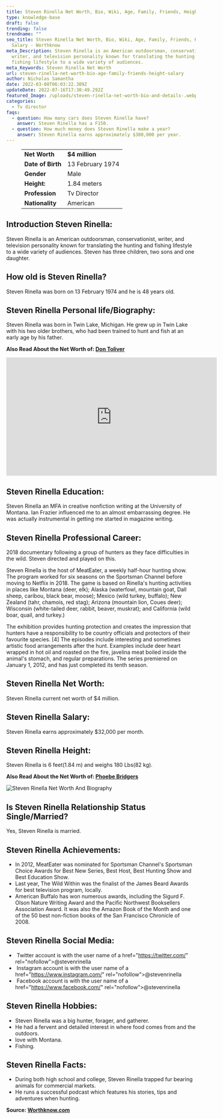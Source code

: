 ```yaml
---
title: Steven Rinella Net Worth, Bio, Wiki, Age, Family, Friends, Height & Salary
type: knowledge-base
draft: false
trending: false
trendname: ""
seo_title: Steven Rinella Net Worth, Bio, Wiki, Age, Family, Friends, Height &
  Salary - Worthknow
meta_Description: Steven Rinella is an American outdoorsman, conservationist,
  writer, and television personality known for translating the hunting and
  fishing lifestyle to a wide variety of audiences.
meta_Keywords: Steven Rinella Net Worth
url: steven-rinella-net-worth-bio-age-family-friends-height-salary
author: Nicholas Samantha
date: 2022-03-08T06:03:22.309Z
updateDate: 2022-07-16T17:30:49.292Z
featured_Image: /uploads/steven-rinella-net-worth-bio-and-details-.webp
categories:
  - Tv director
faqs:
  - question: How many cars does Steven Rinella have?
    answer: Steven Rinella has a F150.
  - question: How much money does Steven Rinella make a year?
    answer: Steven Rinella earns approximately $380,000 per year.
---
```

<figure class="wp-block-table is-style-stripes">
  <table>
    <tbody>
      <tr>
        <td>
          <strong>Net Worth</strong>
        </td>
        <td>
          <strong>$4 million</strong>
        </td>
      </tr>
      <tr>
        <td>
          <strong>Date of Birth</strong>
        </td>
        <td>13 February 1974</td>
      </tr>
      <tr>
        <td>
          <strong>Gender</strong>
        </td>
        <td>Male</td>
      </tr>
      <tr>
        <td>
          <strong>Height:</strong>
        </td>
        <td>1.84 meters</td>
      </tr>
      <tr>
        <td>
          <strong>Profession</strong>
        </td>
        <td>Tv Director</td>
      </tr>
      <tr>
        <td>
          <strong>Nationality</strong>
        </td>
        <td>American</td>
      </tr>
    </tbody>
  </table>
</figure>

## Introduction Steven Rinella:

Steven Rinella is an American outdoorsman, conservationist, writer, and television personality known for translating the hunting and fishing lifestyle to a wide variety of audiences. Steven has three children, two sons and one daughter.

## How old is Steven Rinella?

Steven Rinella was born on 13 February 1974 and he is 48 years old.

## Steven Rinella Personal life/Biography:

Steven Rinella was born in Twin Lake, Michigan. He grew up in Twin Lake with his two older brothers, who had been trained to hunt and fish at an early age by his father.

**Also Read About the Net Worth of: <a href="https://worthknow.com/don-toliver-net-worth-bio-wiki-age-family-friends-height-salary/" target="_blank" rel="noopener">Don Toliver</a>**

<iframe width="560" height="315" src="https://www.youtube.com/embed/21WI0hlyhW0" title="YouTube video player" frameborder="0" allow="accelerometer; autoplay; clipboard-write; encrypted-media; gyroscope; picture-in-picture" allowfullscreen></iframe>

## Steven Rinella Education:

Steven Rinella an MFA in creative nonfiction writing at the University of Montana. Ian Frazier influenced me to an almost embarrassing degree. He was actually instrumental in getting me started in magazine writing.

## Steven Rinella Professional Career:

2018 documentary following a group of hunters as they face difficulties in the wild. Steven directed and played on this.

Steven Rinella is the host of MeatEater, a weekly half-hour hunting show. The program worked for six seasons on the Sportsman Channel before moving to Netflix in 2018. The game is based on Rinella's hunting activities in places like Montana (deer, elk); Alaska (waterfowl, mountain goat, Dall sheep, caribou, black bear, moose); Mexico (wild turkey, buffalo); New Zealand (tahr, chamois, red stag); Arizona (mountain lion, Coues deer); Wisconsin (white-tailed deer, rabbit, beaver, muskrat); and California (wild boar, quail, and turkey.)

The exhibition provides hunting protection and creates the impression that hunters have a responsibility to be country officials and protectors of their favourite species. \[4] The episodes include interesting and sometimes artistic food arrangements after the hunt. Examples include deer heart wrapped in hot oil and roasted on the fire, javelina meat boiled inside the animal's stomach, and regular preparations. The series premiered on January 1, 2012, and has just completed its tenth season.

## Steven Rinella Net Worth:

Steven Rinella current net worth of $4 million.

## Steven Rinella Salary:

Steven Rinella earns approximately $32,000 per month.

## Steven Rinella Height:

Steven Rinella is 6 feet(1.84 m) and weighs 180 Lbs(82 kg).

**Also Read About the Net Worth of: <a href="https://worthknow.com/phoebe-bridgers-net-worth-bio-wiki-age-family-friends-height-salary/" target="_blank" rel="noopener">Phoebe Bridgers</a>**

![Steven Rinella Net Worth And Biography](/uploads/steven-rinella-net-worth.webp)

## Is Steven Rinella Relationship Status Single/Married?

Yes, Steven Rinella is married.

## Steven Rinella Achievements:

* In 2012, MeatEater was nominated for Sportsman Channel's Sportsman Choice Awards for Best New Series, Best Host, Best Hunting Show and Best Education Show.
* Last year, The Wild Within was the finalist of the James Beard Awards for best television program, locally.
* American Buffalo has won numerous awards, including the Sigurd F. Olson Nature Writing Award and the Pacific Northwest Booksellers Association Award. It was also the Amazon Book of the Month and one of the 50 best non-fiction books of the San Francisco Chronicle of 2008. 

## Steven Rinella Social Media:

*  Twitter account is with the user name of a href="[](https://bbquing.com/)https://twitter.com/" rel="nofollow">@stevenrinella</a>
*  Instagram account is with the user name of a href="[](https://bbquing.com/)https://www.instagram.com/" rel="nofollow">@stevenrinella</a>
*  Facebook account is with the user name of a href="[](https://bbquing.com/)https://www.facebook.com/" rel="nofollow">@stevenrinella</a>

## Steven Rinella Hobbies:

* Steven Rinella was a big hunter, forager, and gatherer.
* He had a fervent and detailed interest in where food comes from and the outdoors.
* love with Montana.
* Fishing.

## Steven Rinella Facts:

* During both high school and college, Steven Rinella trapped fur bearing animals for commercial markets.
* He runs a successful podcast which features his stories, tips and adventures when hunting.

**Source: <a href="https://worthknow.com/" target="_blank" rel="noopener">Worthknow.com</a>**